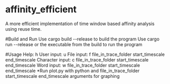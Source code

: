 # affinity_efficient
A more efficient implementation of time window based affinity analysis using reuse time.

#Build and Run
Use cargo build --release to build the program
Use cargo run --release or the executable from the build to run the program

#Usage
Help:               h
User input:         u
File input:         f file_in_trace_folder start_timescale end_timescale
Character input:    c file_in_trace_folder start_timescale end_timescale
Word input:         w file_in_trace_folder start_timescale end_timescale
*Run plot.py with python and file_in_trace_folder start_timescale end_timescale arguments for graphing